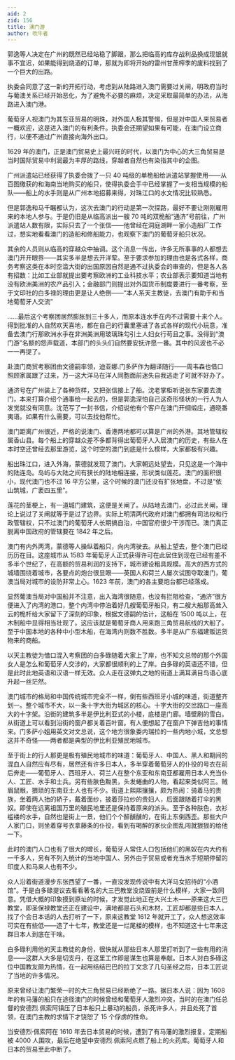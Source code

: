 ```yaml
---
aid: 2
zid: 156
title: 澳门游
author: 吹牛者
---
```


郭逸等人决定在广州的既然已经站稳了脚跟，那么把临高的库存战利品换成现银就事不宜迟，如果能得到烧酒的订单，那就为即将开始的雷州甘蔗榨季的废料找到了一个巨大的出路。

执委会同意了这一新的开拓行动，考虑到从陆路进入澳门需要过关闸，明政府当时与葡澳关系已经开始恶化，为了避免不必要的麻烦，决定采取最简单的办法，从海路进入澳门港。

葡萄牙人视澳门为其东亚贸易的明珠，对外国人极其警惕，但是对中国人来贸易者一概欢迎，这是进入澳门的有利条件。执委会还期望如果有可能，在澳门设立商行，以便不通过广州直接向海外出口。

1629 年的澳门，正是澳门贸易史上最兴旺的时代，以澳门为中心的大三角贸易是当时国际贸易中利润最为丰厚的路线，穿越者自然也有染指其中的企图。

广州派遣站已经获得了执委会拨了一只 40 吨级的单桅船给派遣站掌握使用——从百图缴获的和海南当地购买的船只，使得执委会手中已经掌握了一支相当规模的船队——船上的水手则是从广州本地招募来得，对珠江口的水文情况比较熟悉。

但是郭逸和马千瞩都认为，这次去澳门的行动是第一次探路，最好不要让刚刚雇用来的本地人参与。于是仍旧是从临高派出一艘 70 吨的双桅船“通济”号前往，广州派遣站人数有限，实际只去了一个张信——他曾经在洞庭湖畔一家小造船厂工作过，想实地看看澳门的造船和修船能力，也观察下澳门的葡萄牙船只状况。

其余的人员则从临高的穿越众中抽调。这个消息一传出，许多无所事事的人都想去澳门开开眼界——其实多半是想去开洋荤。至于要求参加的理由也是各式各样，商务考察这类在本时空滥大街的出国原因自然是通不过执委会的审查的，但是各人各有招数：比如工业部就提出要考察欧洲的工业科技水平；农业部表示要知道当地有没有欧洲美洲的农产品引入；金融部门则提出对外国货币制度要进行一番考察，至于文印社的白多禄的理由更是让人绝倒——“本人系天主教徒，去澳门有助于和当地葡萄牙人交流”

……最后这个考察团居然膨胀到三十多人，而原本连水手在内不过需要十来个人。得到批准的人自然欢天喜地，都在自己的行囊里塞进了各式各样的现代小玩意，准备去澳门行那欧洲水手在非洲美洲用玻璃珠勾引土人妇女行苟且之事。没得到“澳门游”名额的怨声载道，本部门的头头们自然要安抚许愿一番。其中的风波也不必一一再提了。

赴澳门商贸考察团由文德嗣率领，迪亚娜.门多萨作为翻译随行——周韦森也借口照顾家属跟了过来，万一这大洋马在洋人同胞面前迷失自我逃走了可就不好办了。

通济号在广州装上了各种货样，又把张信接上了船。沈老掌柜听说张东家要去澳门，本来打算介绍个通事给一起去的，但是郭逸深怕自己这奇形怪状的一行人为人发觉就没有同意。沈范写了一封书信，介绍说他有个客户在澳门开绸缎庄，通晓番夷语。如果有什么需要，可以去找他帮忙。

澳门距离广州很近，严格的说澳门、香港两地都可以算是广州的外港。其地管辖权属香山县。每个船上的穿越众差不多都背得出葡萄牙人入居澳门的历史，有些人在本时空还曾经去那里游览，这个时空的澳门到底是什么模样，大家都极有兴趣。

船出珠江口，进入外海，蒙德就发现了澳门。大家朝远处望去，只见这是一个海中的陆连岛。岛屿与大陆之间有狭长的陆地相连接，形状类似莲花。澳门的面积很小，现代澳门也不过 16 平方公里，这个时候的澳门还没有扩张地盘，不过是“依山筑城，广袤四五里”。

莲花的茎梗上，有一道城门建筑，这便是关闸了。从陆地去澳门，必过此关闸，理论上说过了关闸就等于是过了边界。实际上明清两代政府对澳门都拥有司法权和行政管辖权，只不过澳门的葡萄牙人长期搞自治，中国官府很少干涉而已。澳门真正脱离中国政府的管辖要在 1842 年之后。

澳门有内外两湾，蒙德等人操纵着船只，向内湾驶去。从船上望去，整个澳门已经历历在目。这座城市从 1583 年葡萄牙人正式获得许可在此居住到现在已经有差不多半个世纪了，在高额的贸易利润的支持下，城市建设粗具规模。高大的西方式的城墙围绕着城市，各要点的炮台很显眼——英国人和荷兰人屡次试图夺取澳门，葡澳当局对城市的设防非常上心。1623 年前，澳门的各主要炮台都已经落成。

显然葡澳当局对中国船并不注意，出入海湾很随意，也没有拦阻检查，“通济”很方便进入了内湾的港口，整个内湾中停泊着好几艘葡萄牙船只，有二艘大船那高耸入云的桅杆给大家留下了深刻的印象，根据文德嗣的估计，这船在 1500 吨以上，在木制船中显得相当壮观了。这应该就是葡萄牙商人用来跑三角贸易航线的大船了。至于中国本地的各种中小型木船，在海湾内则数不胜数。多半是从广东福建贩运货物来的商船。

以天主教徒为借口混入考察团的白多碌随着大家上了岸，也不知文总带的那个外国女人是怎么和葡萄牙人交涉的，大家都很顺利的上了岸。白多碌的英语还不错，但是此时此地英语和汉语一样无效。众人走在这弹丸之地的街道上满耳满目鸟语心底升起一丝茫然。

澳门城市的格局和中国传统城市完全不一样，倒有些西班牙小城的味道，街道整齐划一。整个城市不大，以一条十字大街为城区的核心。十字大街的交岔路口一座高大的十字架。沿街的建筑多半是伊比利亚式的小楼，底楼是门廊。墙壁刷的雪白。从街道上可以看到沿街的窗户都关着百叶窗。有人便想起了在窗户下弹吉他的事情来。门多萨小姐用英文对文总说，这个地方很象委内瑞拉的一些内地小城，文总想这并不奇怪——两者都是典型的伊比利亚殖民地城市。

至于街上的行人那更是极有殖民地城市的味道：葡萄牙人、中国人、黑人和期间的混血人自然应有尽有，居然还有许多日本人，多半穿着葡萄牙人的仆役的号衣在前后奔走——葡萄牙人、西班牙人、荷兰人在整个东亚和东南亚都雇用日本人充当仆人、工匠、水手和士兵。另有些肤色黝黑，头发蜷曲的人物，看起来类似阿三。贼眉鼠眼，猥琐的东南亚土人也有不少。街道上熙熙攘攘，颇为热闹：骑着马的贵族，坐着两人抬的轿子，戴着面纱，披着莎拉纱的贵妇人，后面跟随着打伞的黑奴。即使在远离祖国万里的殖民地里还是保持着原来的派头。至于各种肤色，衣衫褴褛的水手，自然也是街上一景，他们个个醉醺醺的，在街上东倒西歪。那些大户人家门口，则坐着穿号衣拿藤条的仆役，看到有喝醉的家伙企图乱闯就狠狠的给他一下。

此时的澳门人口也有了很大的增长，葡萄牙人常住人口包括他们的黑奴在内大约有一千多人，另有不列入统计的当地中国人、另外由于贸易或者充当水手短期停留的印度人和马来人也有不少。

众人沿着街道漫步东张西望了一番，一直没发现传说中有大洋马女招待的“小酒馆”。于是白多碌提议去看看著名的大三巴教堂没烧毁前是什么模样，大家一致同意。凭借大概的印象摸到原址的时候，才发觉此地正在大兴土木——原来这大三巴教堂，即圣保禄教堂还正在建设中，满地都是石头和木材，工匠却都是些日本人。找了个会日本话的人去打听了一下，原来这教堂 1612 年就开工了，众人想这效率可实在有些低——造了十七年，教堂还是一烂尾楼的模样，也不知道这十七年来这群日本人到底在干啥。

白多碌利用他的天主教徒的身份，很快就从那些日本人那里打听到了一些有用的消息——这群人大多是切支丹，在这里工作即是谋生也算是奉献。日本人对白多碌这位中国教友颇为热情，在一起用结结巴巴的拉丁文念了几句圣经之后，日本工匠说了当地的许多情况。

原来曾经让澳门繁荣一时的大三角贸易已经断绝了一路。据日本人说：因为 1608 年的有马藩的船只在途径澳门的时候曾经和葡萄牙人激烈冲突，当时的在澳门任总督的安德烈.佩索阿镇压了日本船只上暴动的船员，杀死许多人，并且处死了首领，在澳门主教的求情下才饶恕了 15 个俘虏的性命。

当安德烈·佩索阿在 1610 年去日本贸易的时候，遭到了有马藩的激烈报复。定期船被 4000 人围攻，最后在绝望中安德烈.佩索阿点燃了船上的火药库。葡萄牙人和日本的贸易至此中断了。
